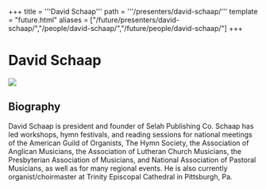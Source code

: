 +++
title = '''David Schaap'''
path = '''/presenters/david-schaap/'''
template = "future.html"
aliases = ["/future/presenters/david-schaap/","/people/david-schaap/","/future/people/david-schaap/"]
+++

<h1>David Schaap</h1>

<img class="speaker-photo" src="https://custom.cvent.com/C3A4539B19F74ABCB6FCE437F6BC0A74/files/event/910aaf2914d44586a56fbd0b3b2c31c0/d66b8b35c4b94c2382751b9bdfa19af0.jpg">
<h2>Biography</h2>
<p>David Schaap is president and founder of Selah Publishing Co. Schaap has led workshops, hymn festivals, and reading sessions for national meetings of the American Guild of Organists, The Hymn Society, the Association of Anglican Musicians, the Association of Lutheran Church Musicians, the Presbyterian Association of Musicians, and National Association of Pastoral Musicians, as well as for many regional events. He is also currently organist/choirmaster at Trinity Episcopal Cathedral in Pittsburgh, Pa.</p>

